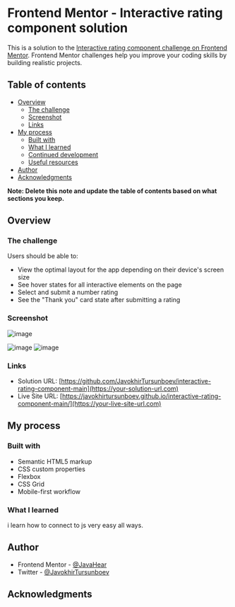 # Frontend Mentor - Interactive rating component solution

This is a solution to the [Interactive rating component challenge on Frontend Mentor](https://www.frontendmentor.io/challenges/interactive-rating-component-koxpeBUmI). Frontend Mentor challenges help you improve your coding skills by building realistic projects. 

## Table of contents

- [Overview](#overview)
  - [The challenge](#the-challenge)
  - [Screenshot](#screenshot)
  - [Links](#links)
- [My process](#my-process)
  - [Built with](#built-with)
  - [What I learned](#what-i-learned)
  - [Continued development](#continued-development)
  - [Useful resources](#useful-resources)
- [Author](#author)
- [Acknowledgments](#acknowledgments)

**Note: Delete this note and update the table of contents based on what sections you keep.**

## Overview

### The challenge

Users should be able to:

- View the optimal layout for the app depending on their device's screen size
- See hover states for all interactive elements on the page
- Select and submit a number rating
- See the "Thank you" card state after submitting a rating

### Screenshot
![image](https://user-images.githubusercontent.com/93634237/212474792-c8538a5d-eaaa-4c2f-a483-8988d9464d59.png)

![image](https://user-images.githubusercontent.com/93634237/212474799-86934c38-4e11-431b-b85a-8e66e97406d8.png)
![image](https://user-images.githubusercontent.com/93634237/212474826-55cd87bd-1e65-4919-8b81-b0d3f972d220.png)

### Links

- Solution URL: [https://github.com/JavokhirTursunboev/interactive-rating-component-main](https://your-solution-url.com)
- Live Site URL: [https://javokhirtursunboev.github.io/interactive-rating-component-main/](https://your-live-site-url.com)

## My process

### Built with

- Semantic HTML5 markup
- CSS custom properties
- Flexbox
- CSS Grid
- Mobile-first workflow



### What I learned
i learn how to connect to js very easy all ways.

## Author


- Frontend Mentor - [@JavaHear](https://www.frontendmentor.io/profile/JavaHear)
- Twitter - [@JavokhirTursunboev](https://www.twitter.com/JavokhirTursunboev)


## Acknowledgments
